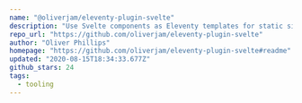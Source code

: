 ```yaml
---
name: "@oliverjam/eleventy-plugin-svelte"
description: "Use Svelte components as Eleventy templates for static sites."
repo_url: "https://github.com/oliverjam/eleventy-plugin-svelte"
author: "Oliver Phillips"
homepage: "https://github.com/oliverjam/eleventy-plugin-svelte#readme"
updated: "2020-08-15T18:34:33.677Z"
github_stars: 24
tags: 
  - tooling
---
```

